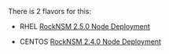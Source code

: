 There is 2 flavors for this:

- RHEL
[RockNSM 2.5.0 Node Deployment](/topics/rocknsm2-5-0/RHEL/README.md)


- CENTOS
[RockNSM 2.4.0 Node Deployment](/topics/rocknsm2-5-0/CENTOS/README.md)
